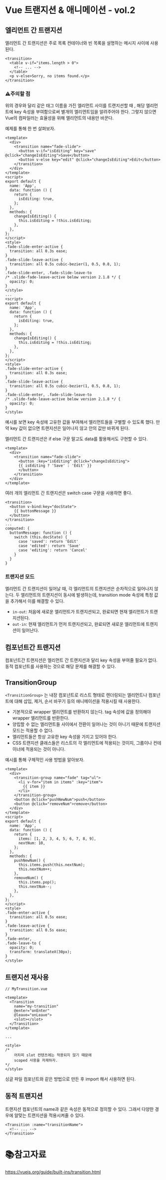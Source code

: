 # Vue 트랜지션 & 애니메이션 - vol.2

## 엘리먼트 간 트랜지션

엘리먼트 간 트랜지션은 주로 목록 컨테이너와 빈 목록을 설명하는 메시지 사이에 사용된다. 

```vue
<transition>
  <table v-if="items.length > 0">
    <!-- ... -->
  </table>
  <p v-else>Sorry, no items found.</p>
</transition>
```

### :warning:주의할 점

위의 경우와 달리 같은 태그 이름을 가진 엘리먼트 사이를 트랜지션할 때 , 해당 엘리먼트에 key 속성을 부여함으로써 별개의 엘리먼트임을 알려주어야 한다. 그렇지 않으면 Vue의 컴파일러는 효율성을 위해 엘리먼트의 내용만 바꾼다.

예제를 통해 한 번 살펴보자.

```vue
<template>
  <div>
    <transition name="fade-slide">
      <button v-if="isEditing" key="save" @click="changeIsEditing">Save</button>
      <button v-else key="edit" @click="changeIsEditing">Edit</button>
    </transition>
  </div>
</template>
<script>
export default {
  name: 'App',
  data: function () {
    return {
      isEditing: true,
    };
  },
  methods: {
    changeIsEditing() {
      this.isEditing = !this.isEditing;
    },
  },
};
</script>
<style>
.fade-slide-enter-active {
  transition: all 0.3s ease;
}
.fade-slide-leave-active {
  transition: all 0.5s cubic-bezier(1, 0.5, 0.8, 1);
}
.fade-slide-enter, .fade-slide-leave-to
/* .slide-fade-leave-active below version 2.1.8 */ {
  opacity: 0;
}
</style>
...
<script>
export default {
  name: 'App',
  data: function () {
    return {
      isEditing: true,
    };
  },
  methods: {
    changeIsEditing() {
      this.isEditing = !this.isEditing;
    },
  },
};
</script>
<style>
.fade-slide-enter-active {
  transition: all 0.3s ease;
}
.fade-slide-leave-active {
  transition: all 0.5s cubic-bezier(1, 0.5, 0.8, 1);
}
.fade-slide-enter, .fade-slide-leave-to
/* .slide-fade-leave-active below version 2.1.8 */ {
  opacity: 0;
}
</style>
```

예시를 보면 key 속성에 고유한 값을 부여해서 엘리먼트들을 구별할 수 있도록 했다. 만약 key 값이 없으면 트랜지션은 일어나지 않고 안의 값만 바뀌게 된다.

엘리먼트 간 트랜지션은 if else 구문 말고도 data를 활용해서도 구현할 수 있다.

```vue
<template>
  <div>
    <transition name="fade-slide">
      <button :key="isEditing" @click="changeIsEditing">
      {{ isEditing ? 'Save' : 'Edit' }}
      </button>
    </transition>
  </div>
</template>
```

여러 개의 엘리먼트 간 트랜지션은 switch case 구문을 사용하면 좋다.

```vue
<transition>
  <button v-bind:key="docState">
    {{ buttonMessage }}
  </button>
</transition>
...
computed: {
  buttonMessage: function () {
    switch (this.docState) {
      case 'saved': return 'Edit'
      case 'edited': return 'Save'
      case 'editing': return 'Cancel'
    }
  }
}
```

### 트랜지션 모드

엘리먼트 간 트랜지션이 일어날 때, 각 엘리먼트의 트랜지션은 순차적으로 일어나지 않는다. 두 엘리먼트의 트랜지션이 동시에 발생하는데, transition mode 속성에 특정 값을 추가해서 이를 해결할 수 있다.

- `in-out`: 처음에 새로운 엘리먼트가 트랜지션되고, 완료되면 현재 엘리먼트가 트랜지션된다.
- `out-in`: 현재 엘리먼트가 먼저 트랜지션되고, 완료되면 새로운 엘리먼트에 트랜지션이 일어난다.

## 컴포넌트간 트랜지션

컴포넌트간 트랜지션은 엘리먼트 간 트랜지션과 달리 key 속성을 부여줄 필요가 없다. 동적 컴포넌트를 사용하는 것으로 해당 문제를 해결할 수 있다.

## TransitionGroup

`<TransitionGroup>` 는 내장 컴포넌트로 리스트 형태로 렌더링되는 엘리먼트나 컴포넌트에 대해 삽입, 제거, 순서 바꾸기 등의 애니메이션을 적용시킬 때 사용한다.

- 기본적으로 wrapper 엘리먼트를 반환하지 않는다. tag 속성에 값을 정의해야 wrapper 엘리먼트를 반환한다.
- 양립할 수 없는 엘리먼트들 사이에서 전환이 일어나는 것이 아니기 때문에 트랜지션 모드는 적용할 수 없다.
- 엘리먼트들은 항상 고유한 key 속성을 가지고 있어야 한다.
- CSS 트랜지션 클래스들은 리스트의 각 엘리먼트에 적용되는 것이지, 그룹이나 컨테이너에 적용되는 것이 아니다.

예시를 통해 구체적인 사용 방법을 알아보자.

```vue
<template>
  <div>
    <transition-group name="fade" tag="ul">
      <li v-for="item in items" :key="item">
        {{ item }}
      </li>
    </transition-group>
    <button @click="pushNewNum">push</button>
    <button @click="removeNum">remove</button>
  </div>
</template>
<script>
export default {
  name: 'App',
  data: function () {
    return {
      items: [1, 2, 3, 4, 5, 6, 7, 8, 9],
      nextNum: 10,
    };
  },
  methods: {
    pushNewNum() {
      this.items.push(this.nextNum);
      this.nextNum++;
    },
    removeNum() {
      this.items.pop();
      this.nextNum--;
    },
  },
};
</script>
<style>
.fade-enter-active {
  transition: all 0.5s ease;
}
.fade-leave-active {
  transition: all 0.5s ease;
}
.fade-enter,
.fade-leave-to {
  opacity: 0;
  transform: translateX(30px);
}
</style>
```

## 트랜지션 재사용

```vue
// MyTransition.vue

<template>
  <Transition
    name="my-transition"
    @enter="onEnter"
    @leave="onLeave">
    <slot></slot>
  </Transition>
</template>

...

<style>
/*
	어차피 slot 컨텐츠에는 적용되지 않기 때문에
	scoped 사용을 자제하자.
*/
</style>
```

싱글 파일 컴포넌트와 같은 방법으로 만든 후 import 해서 사용하면 된다.

## 동적 트랜지션

트랜지션 컴포넌트의 name과 같은 속성은 동적으로 정의할 수 있다. 그래서 다양한 경우에 알맞는 트랜지션을 적용시켜줄 수 있다.

```vue
<Transition :name="transitionName">
  <!-- ... -->
</Transition>
```

# :books:참고자료

https://vuejs.org/guide/built-ins/transition.html